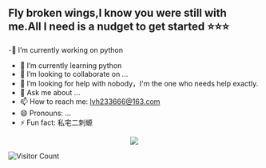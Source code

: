 ## Fly broken wings,I know you were still with me.All I need is a nudget to get started ⭐⭐⭐
  -🔭 I’m currently working on python
  - 🌱 I’m currently learning python
  - 👯 I’m looking to collaborate on ...
  - 🤔 I’m looking for help with nobody，I'm the one who needs help exactly.
  - 💬 Ask me about ...
  - 📫 How to reach me: lyh233666@163.com
  - 😄 Pronouns: ...
  - ⚡ Fun fact: 私宅二刺螈
<p align="center">
<img src="https://capsule-render.vercel.app/api?type=waving&color=timeGradient&height=300&&section=header&text={Hi!I'm 老鸽}&fontSize=90&fontAlign=50&fontAlignY=30&desc={一个苦逼的大一软件学生}&descAlign=50&descSize=30&descAlignY=60&animation=twinkling" />
</p>

<!--
**olddove-laoge/olddove-laoge** is a ✨ _special_ ✨ repository because its `README.md` (this file) appears on your GitHub profile.

Here are some ideas to get you started:


-->
![Visitor Count](https://profile-counter.glitch.me/olddove-laoge/count.svg)
